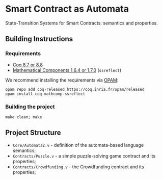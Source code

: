 # Smart Contract as Automata

State-Transition Systems for Smart Contracts: semantics and
properties.

## Building Instructions

### Requirements

* [Coq 8.7 or 8.8](https://coq.inria.fr)
* [Mathematical Components 1.6.4 or 1.7.0](http://math-comp.github.io/math-comp/) (`ssreflect`)
  
We recommend installing the requirements via [OPAM](https://opam.ocaml.org/doc/Install.html):

```
opam repo add coq-released https://coq.inria.fr/opam/released
opam install coq-mathcomp-ssreflect
```

### Building the project

```
make clean; make
```

## Project Structure

* `Core/Automata2.v` - definition of the automata-based language
  semantics;
* `Contracts/Puzzle.v` - a simple puzzle-solving game contract and its properties;
* `Contracts/Crowdfunding.v` - the Crowdfunding contract and its properties;
